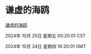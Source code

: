 # 谦虚的海鸥
[谦虚的海鸥](http://219.139.199.238:56308/qxdho/course/base/hotlink/index.php)

2024年 10月 25日 星期五 00:20:01 CST

2024年 10月 24日 星期四 16:20:01 GMT
